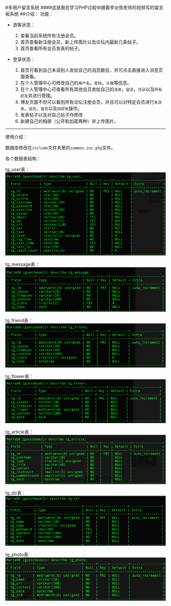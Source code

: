 #多用户留言系统
####这是我在学习PHP过程中跟着李炎恢老师的视频写的留言板系统
##介绍：
功能：

* 游客状态：

	1. 查看当前系统所有注册会员。
	2. 首页查看新注册会员，新上传图片以及论坛内最新几条帖子。
	3. 首页查看所有会员发表的帖子。
* 登录状态：
	1. 首页可看到自己未读别人发给自己的消息数目，并可点击直接进入消息页面查看。
	2. 在个人管理中心可修改自己的``` 用户名 ```，``` 密码 ```，``` 头像 ```等信息。
	3. 在个人管理中心可查看所有其他会员发给自己的``` 消息 ```，``` 留言 ```，``` 花朵 ```以及``` 所有好友 ```并进行管理。
	4. 博友页面不但可以看到所有论坛注册会员，并且可以对特定会员进行``` 发消息 ```，``` 送花 ```，``` 留言 ```以及``` 加好友 ```操作。
	5. 发表帖子以及对自己帖子作修改
	6. 新建自己的相册（公开和加密两种）并上传图片。
	
<hr />
使用介绍：

数据库修改在``` include ```文件夹里的``` common.inc.php ```文件。

各个数据表结构：

tg_user表：
![tg_user](introduce/tg_user.png)

tg_message表：
![tg_message](introduce/tg_message.png)

tg_friend表：
![tg_friend](introduce/tg_friend.png)

tg_flower表：
![tg_flower](introduce/tg_flower.png)

tg_article表：
![tg_article](introduce/tg_article.png)

tg_dir表：
![tg_article](introduce/tg_dir.png)

tg_photo表:
![tg_article](introduce/tg_photo.png)
